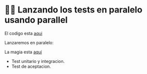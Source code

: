 # 🐎💨 Lanzando los tests en paralelo usando parallel

El codigo esta [aqui](../lessons/05-Optimizing_Speed/05.2-Parallel_Tests/.github/workflows/ci.yml)

Lanzaremos en paralelo:

La magia esta [aquí](../lessons/05-Optimizing_Speed/05.2-Parallel_Tests/tests.parallel)

- Test unitario y integracion.
- Test de aceptacion.
